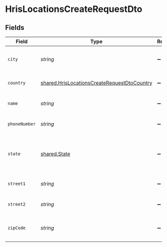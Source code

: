 # HrisLocationsCreateRequestDto


## Fields

| Field                                                                                                             | Type                                                                                                              | Required                                                                                                          | Description                                                                                                       | Example                                                                                                           |
| ----------------------------------------------------------------------------------------------------------------- | ----------------------------------------------------------------------------------------------------------------- | ----------------------------------------------------------------------------------------------------------------- | ----------------------------------------------------------------------------------------------------------------- | ----------------------------------------------------------------------------------------------------------------- |
| `city`                                                                                                            | *string*                                                                                                          | :heavy_minus_sign:                                                                                                | The city where the location is situated                                                                           | Grantham                                                                                                          |
| `country`                                                                                                         | [shared.HrisLocationsCreateRequestDtoCountry](../../../sdk/models/shared/hrislocationscreaterequestdtocountry.md) | :heavy_minus_sign:                                                                                                | The country code                                                                                                  |                                                                                                                   |
| `name`                                                                                                            | *string*                                                                                                          | :heavy_minus_sign:                                                                                                | The name of the location                                                                                          | Woolsthorpe Manor                                                                                                 |
| `phoneNumber`                                                                                                     | *string*                                                                                                          | :heavy_minus_sign:                                                                                                | The phone number of the location                                                                                  | +44 1476 860 364                                                                                                  |
| `state`                                                                                                           | [shared.State](../../../sdk/models/shared/state.md)                                                               | :heavy_minus_sign:                                                                                                | The ISO3166-2 sub division where the location is situated                                                         |                                                                                                                   |
| `street1`                                                                                                         | *string*                                                                                                          | :heavy_minus_sign:                                                                                                | The first line of the address                                                                                     | Water Lane                                                                                                        |
| `street2`                                                                                                         | *string*                                                                                                          | :heavy_minus_sign:                                                                                                | The second line of the address                                                                                    | Woolsthorpe by Colsterworth                                                                                       |
| `zipCode`                                                                                                         | *string*                                                                                                          | :heavy_minus_sign:                                                                                                | The ZIP code/Postal code of the location                                                                          | NG33 5NR                                                                                                          |